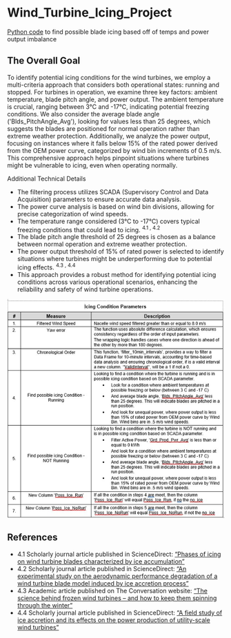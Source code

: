 # Wind_Turbine_Icing_Project
[Python code](Possible_WTG_Icing.py) to find possible blade icing based off of temps and power output imbalance

## The Overall Goal
To identify potential icing conditions for the wind turbines, we employ a multi-criteria approach that considers both operational states: running and stopped. For turbines in operation, we examine three key factors: ambient temperature, blade pitch angle, and power output. The ambient temperature is crucial, ranging between 3°C and -17°C, indicating potential freezing conditions. We also consider the average blade angle ('Blds_PitchAngle_Avg'), looking for values less than 25 degrees, which suggests the blades are positioned for normal operation rather than extreme weather protection. Additionally, we analyze the power output, focusing on instances where it falls below 15% of the rated power derived from the OEM power curve, categorized by wind bin increments of 0.5 m/s. This comprehensive approach helps pinpoint situations where turbines might be vulnerable to icing, even when operating normally.

Additional Technical Details
- The filtering process utilizes SCADA (Supervisory Control and Data Acquisition) parameters to ensure accurate data analysis.
- The power curve analysis is based on wind bin divisions, allowing for precise categorization of wind speeds.
- The temperature range considered (3°C to -17°C) covers typical freezing conditions that could lead to icing. <sup>4.1 , 4.2</sup>
- The blade pitch angle threshold of 25 degrees is chosen as a balance between normal operation and extreme weather protection.
- The power output threshold of 15% of rated power is selected to identify situations where turbines might be underperforming due to potential icing effects. <sup>4.3 , 4.4</sup> 
- This approach provides a robust method for identifying potential icing conditions across various operational scenarios, enhancing the reliability and safety of wind turbine operations.

![Parameters Table.png](https://github.com/BBartee75/Wind_Turbine_Icing_Project/blob/main/Parameters%20Table.jpg)

## References
- 4.1  Scholarly journal article published in ScienceDirect: [“Phases of icing on wind turbine blades characterized by ice accumulation”](https://www.sciencedirect.com/science/article/abs/pii/S096014810900408X)
- 4.2 Scholarly journal article published in ScienceDirect: [“An experimental study on the aerodynamic performance degradation of a wind turbine blade model induced by ice accretion process”](https://www.sciencedirect.com/science/article/abs/pii/S0960148118312163)
- 4.3  Academic article published on The Conversation website: [“The science behind frozen wind turbines – and how to keep them spinning through the winter”](https://theconversation.com/the-science-behind-frozen-wind-turbines-and-how-to-keep-them-spinning-through-the-winter-156520)
- 4.4  Scholarly journal article published in ScienceDirect: [“A field study of ice accretion and its effects on the power production of utility-scale wind turbines”](https://www.sciencedirect.com/science/article/abs/pii/S0960148120319406?via%3Dihub)
